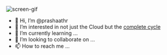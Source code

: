 ![screen-gif](https://media.giphy.com/media/VcsGVTZuhqXfN8ipEr/giphy.gif)


- 👋 Hi, I’m @prashaathr
- 👀 I’m interested in not just the Cloud but the [complete cycle](https://en.wikipedia.org/wiki/File:HumanIntegratedWaterCycle_(2).jpg) 
- 🌱 I’m currently learning ...
- 💞️ I’m looking to collaborate on ...
- 📫 How to reach me ...

<!---
prashaathr/prashaathr is a ✨ special ✨ repository because its `README.md` (this file) appears on your GitHub profile.
You can click the Preview link to take a look at your changes.
--->
